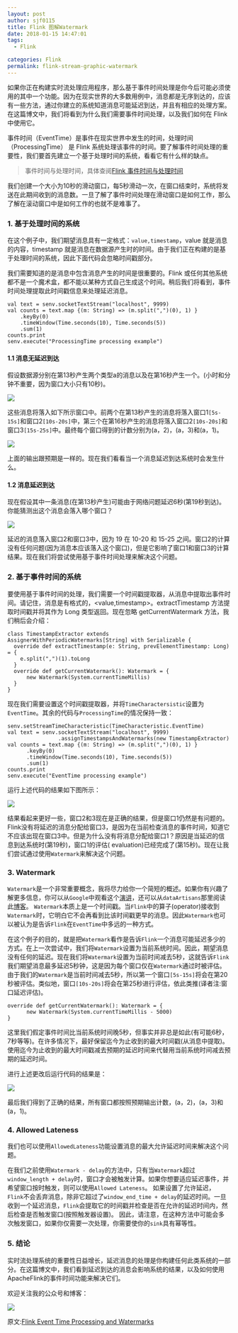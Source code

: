 ```yaml
---
layout: post
author: sjf0115
title: Flink 图解Watermark
date: 2018-01-15 14:47:01
tags:
  - Flink

categories: Flink
permalink: flink-stream-graphic-watermark
---
```


如果你正在构建实时流处理应用程序，那么基于事件时间处理是你今后可能必须使用的其中一个功能。因为在现实世界的大多数用例中，消息都是无序到达的，应该有一些方法，通过你建立的系统知道消息可能延迟到达，并且有相应的处理方案。在这篇博文中，我们将看到为什么我们需要事件时间处理，以及我们如何在 Flink 中使用它。

事件时间（EventTime）是事件在现实世界中发生的时间，处理时间（ProcessingTime） 是 Flink 系统处理该事件的时间。要了解事件时间处理的重要性，我们要首先建立一个基于处理时间的系统，看看它有什么样的缺点。

> 事件时间与处理时间，具体查阅[Flink 事件时间与处理时间](http://smartsi.club/flink-stream-event-time-and-processing-time.html)

我们创建一个大小为10秒的滑动窗口，每5秒滑动一次，在窗口结束时，系统将发送在此期间收到的消息数。一旦了解了事件时间处理在滑动窗口是如何工作，那么了解在滚动窗口中是如何工作的也就不是难事了。

### 1. 基于处理时间的系统

在这个例子中，我们期望消息具有一定格式：`value,timestamp`，value 就是消息的内容，timestamp 就是消息在数据源产生时的时间。由于我们正在构建的是基于处理时间的系统，因此下面代码会忽略时间戳部分。

我们需要知道的是消息中包含消息产生的时间是很重要的。Flink 或任何其他系统都不是一个魔术盒，都不能以某种方式自己生成这个时间。稍后我们将看到，事件时间处理提取此时间戳信息来处理延迟消息。

```
val text = senv.socketTextStream("localhost", 9999)
val counts = text.map {(m: String) => (m.split(",")(0), 1) }
    .keyBy(0)
    .timeWindow(Time.seconds(10), Time.seconds(5))
    .sum(1)
counts.print
senv.execute("ProcessingTime processing example")
```

#### 1.1 消息无延迟到达

假设数据源分别在第13秒产生两个类型a的消息以及在第16秒产生一个。(小时和分钟不重要，因为窗口大小只有10秒)。

![](https://github.com/sjf0115/ImageBucket/blob/main/Flink/flink-stream-graphic-watermark-0.png?raw=true)

这些消息将落入如下所示窗口中。前两个在第13秒产生的消息将落入窗口1`[5s-15s]`和窗口2`[10s-20s]`中，第三个在第16秒产生的消息将落入窗口2`[10s-20s]`和窗口3`[15s-25s]`中。最终每个窗口得到的计数分别为(a，2)，(a，3)和(a，1)。

![](https://github.com/sjf0115/ImageBucket/blob/main/Flink/flink-stream-graphic-watermark-2.png?raw=true)

上面的输出跟预期是一样的。现在我们看看当一个消息延迟到达系统时会发生什么。

#### 1.2 消息延迟到达

现在假设其中一条消息(在第13秒产生)可能由于网络问题延迟6秒(第19秒到达)。你能猜测出这个消息会落入哪个窗口？

![](https://github.com/sjf0115/ImageBucket/blob/main/Flink/flink-stream-graphic-watermark-3.png?raw=true)

延迟的消息落入窗口2和窗口3中，因为 19 在 10-20 和 15-25 之间。窗口2的计算没有任何问题(因为消息本应该落入这个窗口)，但是它影响了窗口1和窗口3的计算结果。现在我们将尝试使用基于事件时间处理来解决这个问题。

### 2. 基于事件时间的系统

要使用基于事件时间的处理，我们需要一个时间戳提取器，从消息中提取出事件时间。请记住，消息是有格式的，<value,timestamp>。extractTimestamp 方法提取时间戳并将其作为 Long 类型返回。现在忽略 getCurrentWatermark 方法，我们稍后会介绍：

```
class TimestampExtractor extends AssignerWithPeriodicWatermarks[String] with Serializable {
  override def extractTimestamp(e: String, prevElementTimestamp: Long) = {
    e.split(",")(1).toLong
  }
  override def getCurrentWatermark(): Watermark = {
      new Watermark(System.currentTimeMillis)
  }
}
```

现在我们需要设置这个时间戳提取器，并将`TimeCharactersistic`设置为`EventTime`。其余的代码与`ProcessingTime`的情况保持一致：

```
senv.setStreamTimeCharacteristic(TimeCharacteristic.EventTime)
val text = senv.socketTextStream("localhost", 9999)
                .assignTimestampsAndWatermarks(new TimestampExtractor)
val counts = text.map {(m: String) => (m.split(",")(0), 1) }
      .keyBy(0)
      .timeWindow(Time.seconds(10), Time.seconds(5))
      .sum(1)
counts.print
senv.execute("EventTime processing example")
```
运行上述代码的结果如下图所示：

![](https://github.com/sjf0115/ImageBucket/blob/main/Flink/flink-stream-graphic-watermark-4.png?raw=true)

结果看起来更好一些，窗口2和3现在是正确的结果，但是窗口1仍然是有问题的。Flink没有将延迟的消息分配给窗口3，是因为在当前检查消息的事件时间，知道它不应该出现在窗口3中。但是为什么没有将消息分配给窗口1？原因是当延迟的信息到达系统时(第19秒)，窗口1的评估(
evaluation)已经完成了(第15秒)。现在让我们尝试通过使用`Watermark`来解决这个问题。

### 3. Watermark

`Watermark`是一个非常重要概念，我将尽力给你一个简短的概述。如果你有兴趣了解更多信息，你可以从`Google`中观看这个[演讲](https://www.youtube.com/watch?v=3UfZN59Nsk8)，还可以从`dataArtisans`那里阅读此[博客](https://data-artisans.com/blog/how-apache-flink-enables-new-streaming-applications-part-1)。 `Watermark`本质上是一个时间戳。当`Flink`中的算子(operator)接收到`Watermark`时，它明白它不会再看到比该时间戳更早的消息。因此`Watermark`也可以被认为是告诉`Flink`在`EventTime`中多远的一种方式。

在这个例子的目的，就是把`Watermark`看作是告诉`Flink`一个消息可能延迟多少的方式。在上一次尝试中，我们将`Watermark`设置为当前系统时间。因此，期望消息没有任何的延迟。现在我们将`Watermark`设置为当前时间减去5秒，这就告诉`Flink`我们期望消息最多延迟5秒钟，这是因为每个窗口仅在`Watermark`通过时被评估。由于我们的`Watermark`是当前时间减去5秒，所以第一个窗口`[5s-15s]`将会在第20秒被评估。类似地，窗口`[10s-20s]`将会在第25秒进行评估，依此类推(译者注:窗口延迟评估)。

```
override def getCurrentWatermark(): Watermark = {
      new Watermark(System.currentTimeMillis - 5000)
}
```
这里我们假定事件时间比当前系统时间晚5秒，但事实并非总是如此(有可能6秒，7秒等等)。在许多情况下，最好保留迄今为止收到的最大时间戳(从消息中提取)。使用迄今为止收到的最大时间戳减去预期的延迟时间来代替用当前系统时间减去预期的延迟时间。

进行上述更改后运行代码的结果是：

![](https://github.com/sjf0115/ImageBucket/blob/main/Flink/flink-stream-graphic-watermark-5.png?raw=true)


最后我们得到了正确的结果，所有窗口都按照预期输出计数，(a，2)，(a，3)和(a，1)。

### 4. Allowed Lateness

我们也可以使用`AllowedLateness`功能设置消息的最大允许延迟时间来解决这个问题。

在我们之前使用`Watermark - delay`的方法中，只有当`Watermark`超过`window_length + delay`时，窗口才会被触发计算。如果你想要适应延迟事件，并希望窗口按时触发，则可以使用`Allowed Lateness`。 如果设置了允许延迟，`Flink`不会丢弃消息，除非它超过了`window_end_time + delay`的延迟时间。一旦收到一个延迟消息，`Flink`会提取它的时间戳并检查是否在允许的延迟时间内，然后检查是否触发窗口(按照触发器设置)。 因此，请注意，在这种方法中可能会多次触发窗口，如果你仅需要一次处理，你需要使你的`sink`具有幂等性。

### 5. 结论

实时流处理系统的重要性日益增长，延迟消息的处理是你构建任何此类系统的一部分。在这篇博文中，我们看到延迟到达的消息会影响系统的结果，以及如何使用ApacheFlink的事件时间功能来解决它们。

欢迎关注我的公众号和博客：

![](https://github.com/sjf0115/PubLearnNotes/blob/master/image/Other/smartsi.jpg?raw=true)

原文:[Flink Event Time Processing and Watermarks](http://vishnuviswanath.com/flink_eventtime.html)
